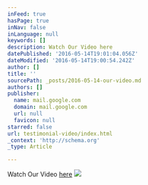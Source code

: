 ```yaml
---
inFeed: true
hasPage: true
inNav: false
inLanguage: null
keywords: []
description: Watch Our Video here
datePublished: '2016-05-14T19:01:04.056Z'
dateModified: '2016-05-14T19:00:54.242Z'
author: []
title: ''
sourcePath: _posts/2016-05-14-our-video.md
authors: []
publisher:
  name: mail.google.com
  domain: mail.google.com
  url: null
  favicon: null
starred: false
url: testimonial-video/index.html
_context: 'http://schema.org'
_type: Article

---
```

Watch Our Video [here][0]
![](https://ci5.googleusercontent.com/proxy/EzXuQ2eDlPKP-tSA2ubRtDRsSLBzxI2VFlqysP19CgiF59orDeUaodcJXZTo7KEh0VZx3HIm7DqESO7Voctxsf09j3_odoF55bEZe55qHyAmSA=s0-d-e1-ft#http://cdn.turnhere.com/images/tn/OY4d2ox08HLT1Ypjeb4gtg.png)



[0]: https://youtu.be/1p4x6NpYHdg